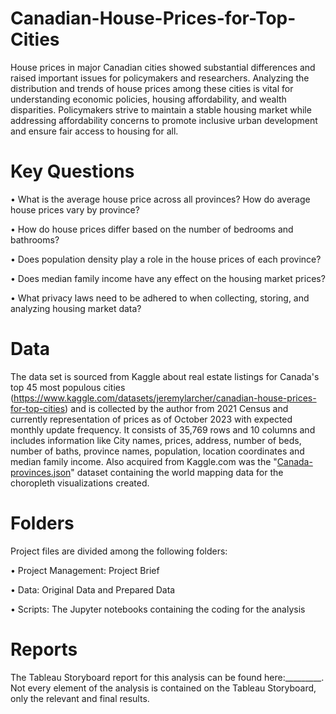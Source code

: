# Canadian-House-Prices-for-Top-Cities
House prices in major Canadian cities showed substantial differences and raised important issues for policymakers and researchers. Analyzing the distribution and trends of house prices among these cities is vital for understanding economic policies, housing affordability, and wealth disparities. Policymakers strive to maintain a stable housing market while addressing affordability concerns to promote inclusive urban development and ensure fair access to housing for all.
# Key Questions
•	What is the average house price across all provinces? How do average house prices vary by province?

•	How do house prices differ based on the number of bedrooms and bathrooms?

•	Does population density play a role in the house prices of each province?

•	Does median family income have any effect on the housing market prices?

•	What privacy laws need to be adhered to when collecting, storing, and analyzing housing market data?

# Data
The data set is sourced from Kaggle about real estate listings for Canada's top 45 most populous cities (https://www.kaggle.com/datasets/jeremylarcher/canadian-house-prices-for-top-cities) and is collected by the author from 2021 Census and currently representation of prices as of October 2023 with expected monthly update frequency.
It consists of 35,769 rows and 10 columns and includes information like City names, prices, address, number of beds, number of baths, province names, population, location coordinates and median family income.
Also acquired from Kaggle.com was the "[Canada-provinces.json](https://www.kaggle.com/datasets/anki112279/canadaprovincesgeojsonfile)" dataset containing the world mapping data for the choropleth visualizations created.
# Folders
Project files are divided among the following folders:

•	Project Management: Project Brief

•	Data: Original Data and Prepared Data

•	Scripts: The Jupyter notebooks containing the coding for the analysis

# Reports
The Tableau Storyboard report for this analysis can be found here:_________. Not every element of the analysis is contained on the Tableau Storyboard, only the relevant and final results.
